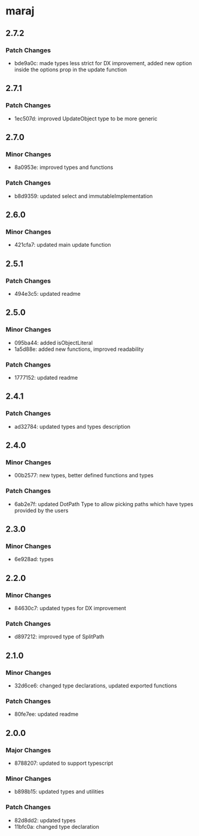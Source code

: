 # maraj

## 2.7.2

### Patch Changes

- bde9a0c: made types less strict for DX improvement, added new option inside the options prop in the update function

## 2.7.1

### Patch Changes

- 1ec507d: improved UpdateObject type to be more generic

## 2.7.0

### Minor Changes

- 8a0953e: improved types and functions

### Patch Changes

- b8d9359: updated select and immutableImplementation

## 2.6.0

### Minor Changes

- 421cfa7: updated main update function

## 2.5.1

### Patch Changes

- 494e3c5: updated readme

## 2.5.0

### Minor Changes

- 095ba44: added isObjectLiteral
- 1a5d88e: added new functions, improved readability

### Patch Changes

- 1777152: updated readme

## 2.4.1

### Patch Changes

- ad32784: updated types and types description

## 2.4.0

### Minor Changes

- 00b2577: new types, better defined functions and types

### Patch Changes

- 6ab2e7f: updated DotPath Type to allow picking paths which have types provided by the users

## 2.3.0

### Minor Changes

- 6e928ad: types

## 2.2.0

### Minor Changes

- 84630c7: updated types for DX improvement

### Patch Changes

- d897212: improved type of SplitPath

## 2.1.0

### Minor Changes

- 32d6ce6: changed type declarations, updated exported functions

### Patch Changes

- 80fe7ee: updated readme

## 2.0.0

### Major Changes

- 8788207: updated to support typescript

### Minor Changes

- b898b15: updated types and utilities

### Patch Changes

- 82d8dd2: updated types
- 11bfc0a: changed type declaration
